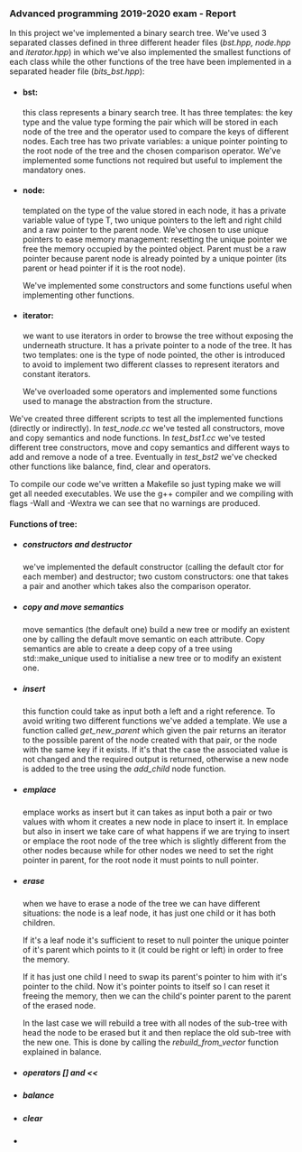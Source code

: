 ### Advanced programming 2019-2020 exam - Report

In this project we've implemented a binary search tree. We've used 3 separated classes defined in three different header files ($\textit{bst.hpp, node.hpp}$ and $\textit{iterator.hpp}$) in which we've also implemented the smallest functions of each class while the other functions of the tree have been implemented in a separated header file ($\textit{bits_bst.hpp}$):

- #### bst:

  this class represents a binary search tree. It has three templates: the key type and the value type forming the pair which will be stored in each node of the tree and the operator used to compare the keys of different nodes. Each tree has two private variables: a unique pointer pointing to the root node of the tree and the chosen comparison operator. We've implemented some functions not required but useful to implement the mandatory ones. 

- #### node: 

  templated on the type of the value stored in each node, it has a private variable value of type T, two unique pointers to the left and right child and a raw pointer to the parent node. We've chosen to use unique pointers to ease memory management: resetting the unique pointer we free the memory occupied by the pointed object. Parent must be a raw pointer because parent node is already pointed by a unique pointer (its parent or head pointer if it is the root node).

  We've implemented some constructors and some functions useful when implementing other functions.

- #### iterator:

  we want to use iterators in order to browse the tree without exposing the underneath structure. It has a private pointer to a node of the tree. It has two templates: one is the type of node pointed, the other is introduced to avoid to implement two different classes to represent iterators and constant iterators.

  We've overloaded some operators and implemented some functions used to manage the abstraction from the structure.

We've created three different scripts to test all the implemented functions (directly or indirectly). In $\textit{test_node.cc}$ we've tested all constructors, move and copy semantics and node functions. In $\textit{test_bst1.cc}$ we've tested different tree constructors, move and copy semantics and different ways to add and remove  a node of a tree. Eventually in $\textit{test_bst2}$ we've checked other functions like balance, find, clear and operators.

To compile our code we've written a Makefile so just typing make we will get all needed executables. We use the g++ compiler and we compiling with flags -Wall and -Wextra we can see that no warnings are produced. 

#### Functions  of tree:

- ##### constructors and destructor

  we've implemented the default constructor (calling the default ctor for each member) and destructor; two custom constructors: one that takes a pair and another which takes also the comparison operator.

- ##### copy and move semantics

  move semantics (the default one) build a new tree or modify an existent one by calling the default move semantic on each attribute. Copy semantics are able to create a deep copy of a tree using std::make_unique used to initialise a new tree or to modify an existent one.

- ##### insert

  this function could take as input both a left and a right reference. To avoid writing two different functions we've added a template. We use a function called $\textit{get_new_parent}$ which given the pair returns an iterator to the possible parent of the node created with that pair, or the node with the same key if it exists. If it's that the case the associated value is not changed and the required output is returned, otherwise a new node is added to the tree using the $\textit{add_child}$ node function.

- ##### emplace

  emplace works as insert but it can takes as input both a pair or two values with whom it creates a new  node in place to insert it. In emplace but also in insert we take care of what happens if we are trying to insert or emplace the root node of the tree which is slightly different from the other nodes because while for other nodes we need to set the right pointer in parent, for the root node it must points to null pointer.
  
- ##### erase

  when we have to erase a node of the tree we can have different situations: the node is a leaf node, it has just one child or it has both children.

   If it's a leaf node it's sufficient to reset to null pointer the unique pointer of it's parent which points to it (it could be right or left) in order to free the memory. 

  If it has just one child I need to swap its parent's pointer to him with it's pointer to the child. Now it's pointer points to itself so I can reset it freeing the memory, then we can the child's pointer parent to the parent of the erased node. 

  In the last case we will rebuild a tree with all nodes of the sub-tree with head the node to be erased but it and then replace the old sub-tree with the new one. This is done by calling the $\textit{rebuild_from_vector}$ function explained in balance.

- ##### operators [] and <<

- ##### balance

- ##### clear

- 